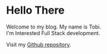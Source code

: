 # Hello There

Welcome to my blog. My name is Tobi.<br>
I'm Interested Full Stack development.

Visit my [Github repository](https://github.com/TobiAdeleke1).
